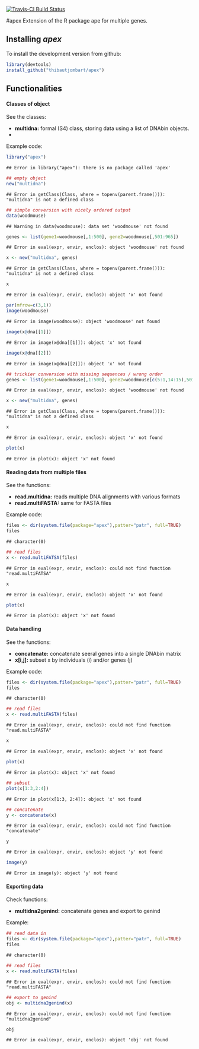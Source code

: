 [![Travis-CI Build Status](https://travis-ci.org/thibautjombart/apex.png?branch=master)](https://travis-ci.org/thibautjombart/apex)





#apex
Extension of the R package ape for multiple genes.

Installing *apex*
-------------
To install the development version from github: 

```r
library(devtools)
install_github("thibautjombart/apex")
```

Functionalities
----------------

#### Classes of object

See the classes:
* **multidna:** formal (S4) class, storing data using a list of DNAbin objects.
* 
Example code:

```r
library("apex")
```

```
## Error in library("apex"): there is no package called 'apex'
```

```r
## empty object
new("multidna")
```

```
## Error in getClass(Class, where = topenv(parent.frame())): "multidna" is not a defined class
```

```r
## simple conversion with nicely ordered output
data(woodmouse)
```

```
## Warning in data(woodmouse): data set 'woodmouse' not found
```

```r
genes <- list(gene1=woodmouse[,1:500], gene2=woodmouse[,501:965])
```

```
## Error in eval(expr, envir, enclos): object 'woodmouse' not found
```

```r
x <- new("multidna", genes)
```

```
## Error in getClass(Class, where = topenv(parent.frame())): "multidna" is not a defined class
```

```r
x
```

```
## Error in eval(expr, envir, enclos): object 'x' not found
```

```r
par(mfrow=c(3,1))
image(woodmouse)
```

```
## Error in image(woodmouse): object 'woodmouse' not found
```

```r
image(x@dna[[1]])
```

```
## Error in image(x@dna[[1]]): object 'x' not found
```

```r
image(x@dna[[2]])
```

```
## Error in image(x@dna[[2]]): object 'x' not found
```

```r
## trickier conversion with missing sequences / wrong order
genes <- list(gene1=woodmouse[,1:500], gene2=woodmouse[c(5:1,14:15),501:965])
```

```
## Error in eval(expr, envir, enclos): object 'woodmouse' not found
```

```r
x <- new("multidna", genes)
```

```
## Error in getClass(Class, where = topenv(parent.frame())): "multidna" is not a defined class
```

```r
x
```

```
## Error in eval(expr, envir, enclos): object 'x' not found
```

```r
plot(x)
```

```
## Error in plot(x): object 'x' not found
```

#### Reading data from multiple files
See the functions:
* **read.multidna:** reads multiple DNA alignments with various formats
* **read.multiFASTA:** same for FASTA files

Example code:

```r
files <- dir(system.file(package="apex"),patter="patr", full=TRUE)
files
```

```
## character(0)
```

```r
## read files
x <- read.multiFATSA(files)
```

```
## Error in eval(expr, envir, enclos): could not find function "read.multiFATSA"
```

```r
x
```

```
## Error in eval(expr, envir, enclos): object 'x' not found
```

```r
plot(x)
```

```
## Error in plot(x): object 'x' not found
```



#### Data handling
See the functions:
* **concatenate:** concatenate seeral genes into a single DNAbin matrix 
* **x[i,j]:** subset x by individuals (i) and/or genes (j)

Example code:

```r
files <- dir(system.file(package="apex"),patter="patr", full=TRUE)
files
```

```
## character(0)
```

```r
## read files
x <- read.multiFASTA(files)
```

```
## Error in eval(expr, envir, enclos): could not find function "read.multiFASTA"
```

```r
x
```

```
## Error in eval(expr, envir, enclos): object 'x' not found
```

```r
plot(x)
```

```
## Error in plot(x): object 'x' not found
```

```r
## subset
plot(x[1:3,2:4])
```

```
## Error in plot(x[1:3, 2:4]): object 'x' not found
```

```r
## concatenate
y <- concatenate(x)
```

```
## Error in eval(expr, envir, enclos): could not find function "concatenate"
```

```r
y
```

```
## Error in eval(expr, envir, enclos): object 'y' not found
```

```r
image(y)
```

```
## Error in image(y): object 'y' not found
```


#### Exporting data
Check functions:
* **multidna2genind:** concatenate genes and export to genind

Example:

```r
## read data in
files <- dir(system.file(package="apex"),patter="patr", full=TRUE)
files
```

```
## character(0)
```

```r
## read files
x <- read.multiFASTA(files)
```

```
## Error in eval(expr, envir, enclos): could not find function "read.multiFASTA"
```

```r
## export to genind
obj <- multidna2genind(x)
```

```
## Error in eval(expr, envir, enclos): could not find function "multidna2genind"
```

```r
obj
```

```
## Error in eval(expr, envir, enclos): object 'obj' not found
```
